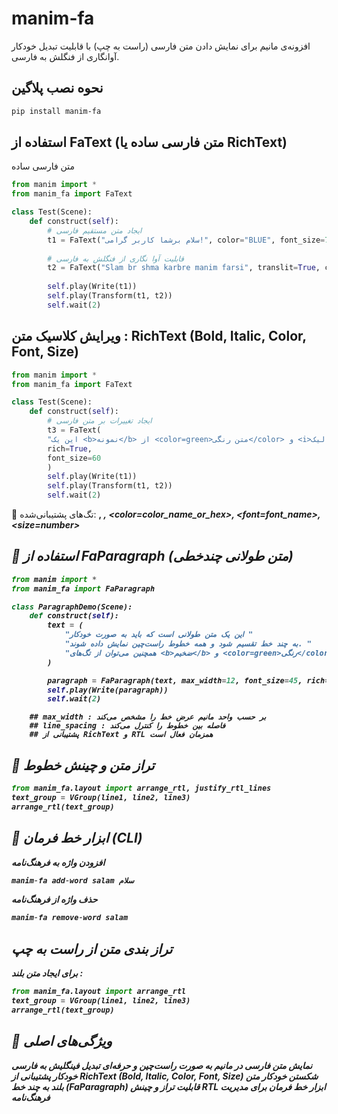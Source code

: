# manim-fa

افزونه‌ی مانیم برای نمایش دادن متن فارسی (راست به چپ) با قابلیت تبدیل خودکار آوانگاری از فنگلش به فارسی.

## نحوه نصب پلاگین

```bash
pip install manim-fa
```

## استفاده از FaText (متن فارسی ساده یا RichText)
متن فارسی ساده

```python
from manim import *
from manim_fa import FaText

class Test(Scene):
    def construct(self):
        # ایجاد متن مستقیم فارسی
        t1 = FaText("سلام برشما کاربر گرامی!", color="BLUE", font_size=70)
        
        # قابلیت آوا نگاری از فنگلش به فارسی
        t2 = FaText("Slam br shma karbre manim farsi", translit=True, color="GREEN", font_size=70)
        
        self.play(Write(t1))
        self.play(Transform(t1, t2))
        self.wait(2)
```
## ویرایش کلاسیک متن : RichText (Bold, Italic, Color, Font, Size)

```python
from manim import *
from manim_fa import FaText

class Test(Scene):
    def construct(self):
        # ایجاد تغییرات بر متن فارسی
        t3 = FaText(
        "این یک <b>نمونه</b> از <color=green>متن رنگی</color> و <i>ایتالیک</i> است.",
        rich=True,
        font_size=60
        )
        self.play(Write(t1))
        self.play(Transform(t1, t2))
        self.wait(2)
```
🔹 تگ‌های پشتیبانی‌شده: <b>, <i>, <color=color_name_or_hex>, <font=font_name>, <size=number>

##    🔹 استفاده از FaParagraph (متن طولانی چندخطی)


```python
from manim import *
from manim_fa import FaParagraph

class ParagraphDemo(Scene):
    def construct(self):
        text = (
            "این یک متن طولانی است که باید به صورت خودکار "
            "به چند خط تقسیم شود و همه خطوط راست‌چین نمایش داده شوند. "
            "همچنین می‌توان از تگ‌های <b>ضخیم</b> و <color=green>رنگی</color> استفاده کرد."
        )

        paragraph = FaParagraph(text, max_width=12, font_size=45, rich=True)
        self.play(Write(paragraph))
        self.wait(2)

```
        ## max_width : بر حسب واحد مانیم عرض خط را مشخص می‌کند
        ## line_spacing : فاصله بین خطوط را کنترل می‌کند
        ## پشتیبانی از RichText و RTL همزمان فعال است


## 🔹 تراز متن و چینش خطوط

```python
from manim_fa.layout import arrange_rtl, justify_rtl_lines
text_group = VGroup(line1, line2, line3)
arrange_rtl(text_group)

```
## 🔹 ابزار خط فرمان (CLI)
افزودن واژه به فرهنگ‌نامه

```python
manim-fa add-word salam سلام

```
حذف واژه از فرهنگ‌نامه

```python
manim-fa remove-word salam

```

## تراز بندی متن از راست به چپ
برای ایجاد متن بلند :

```python
from manim_fa.layout import arrange_rtl
text_group = VGroup(line1, line2, line3)
arrange_rtl(text_group)

```

## 🔹 ویژگی‌های اصلی
نمایش متن فارسی در مانیم به صورت راست‌چین و حرفه‌ای
تبدیل فینگلیش به فارسی خودکار
پشتیبانی از RichText (Bold, Italic, Color, Font, Size)
شکستن خودکار متن بلند به چند خط (FaParagraph)
قابلیت تراز و چینش RTL
ابزار خط فرمان برای مدیریت فرهنگ‌نامه



